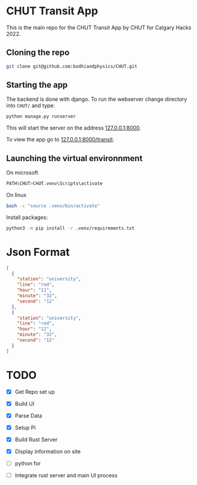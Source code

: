# CHUT Transit App

This is the main repo for the CHUT Transit App by CHUT for Calgary Hacks 2022.

## Cloning the repo

```bash
git clone git@github.com:bodhiandphysics/CHUT.git
```

## Starting the app

The backend is done with django. To run the webserver change directory into `CHUT/` and type:
```bash
python manage.py runserver
```
This will start the server on the address [127.0.0.1:8000](http://127.0.0.1:8000).

To view the app go to [127.0.0.1:8000/transit](http://127.0.0.1:8000/transit).

## Launching the virtual environnment

On microsoft
```bash
PATH\CHUT>CHUT.venv\Scripts\activate
```

On linux
```bash
bash -c "source .venv/bin/activate"
```

Install packages:
```bash
python3 -m pip install -r .venv/requirements.txt
```


# Json Format

```json
[
  {
    "station": "university",
    "line": "red",
    "hour": "11",
    "minute": "32",
    "second": "12"
  },
  {
    "station": "university",
    "line": "red",
    "hour": "12",
    "minute": "32",
    "second": "12"
  }
]
```

# TODO

- [x] Get Repo set up
- [x] Build UI
- [x] Parse Data
- [x] Setup Pi
- [x] Build Rust Server
- [x] Display information on site
- [ ] python for 
- [ ] Integrate rust server and main UI process




